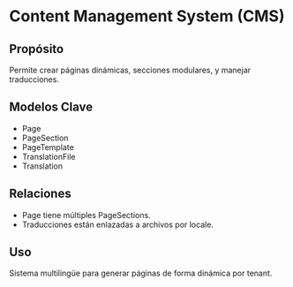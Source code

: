# Content Management System (CMS)

## Propósito
Permite crear páginas dinámicas, secciones modulares, y manejar traducciones.

## Modelos Clave
- Page
- PageSection
- PageTemplate
- TranslationFile
- Translation

## Relaciones
- Page tiene múltiples PageSections.
- Traducciones están enlazadas a archivos por locale.

## Uso
Sistema multilingüe para generar páginas de forma dinámica por tenant.
